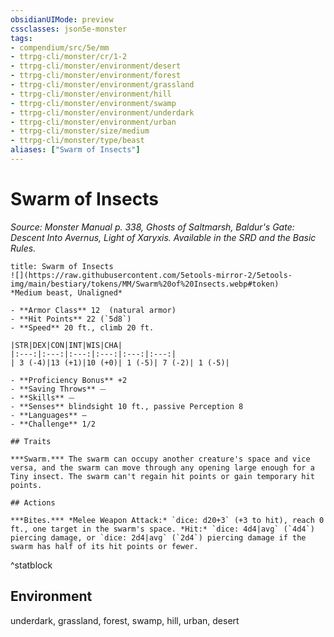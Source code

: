 ```yaml
---
obsidianUIMode: preview
cssclasses: json5e-monster
tags:
- compendium/src/5e/mm
- ttrpg-cli/monster/cr/1-2
- ttrpg-cli/monster/environment/desert
- ttrpg-cli/monster/environment/forest
- ttrpg-cli/monster/environment/grassland
- ttrpg-cli/monster/environment/hill
- ttrpg-cli/monster/environment/swamp
- ttrpg-cli/monster/environment/underdark
- ttrpg-cli/monster/environment/urban
- ttrpg-cli/monster/size/medium
- ttrpg-cli/monster/type/beast
aliases: ["Swarm of Insects"]
---
```

# Swarm of Insects
*Source: Monster Manual p. 338, Ghosts of Saltmarsh, Baldur's Gate: Descent Into Avernus, Light of Xaryxis. Available in the SRD and the Basic Rules.*  

```ad-statblock
title: Swarm of Insects
![](https://raw.githubusercontent.com/5etools-mirror-2/5etools-img/main/bestiary/tokens/MM/Swarm%20of%20Insects.webp#token)
*Medium beast, Unaligned*

- **Armor Class** 12  (natural armor)
- **Hit Points** 22 (`5d8`)
- **Speed** 20 ft., climb 20 ft.

|STR|DEX|CON|INT|WIS|CHA|
|:---:|:---:|:---:|:---:|:---:|:---:|
| 3 (-4)|13 (+1)|10 (+0)| 1 (-5)| 7 (-2)| 1 (-5)|

- **Proficiency Bonus** +2
- **Saving Throws** ⏤
- **Skills** ⏤
- **Senses** blindsight 10 ft., passive Perception 8
- **Languages** —
- **Challenge** 1/2

## Traits

***Swarm.*** The swarm can occupy another creature's space and vice versa, and the swarm can move through any opening large enough for a Tiny insect. The swarm can't regain hit points or gain temporary hit points.

## Actions

***Bites.*** *Melee Weapon Attack:* `dice: d20+3` (+3 to hit), reach 0 ft., one target in the swarm's space. *Hit:* `dice: 4d4|avg` (`4d4`) piercing damage, or `dice: 2d4|avg` (`2d4`) piercing damage if the swarm has half of its hit points or fewer.
```
^statblock

## Environment

underdark, grassland, forest, swamp, hill, urban, desert